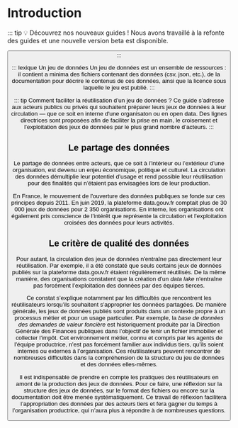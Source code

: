 
# Introduction

::: tip 💡 Découvrez nos nouveaux guides !
Nous avons travaillé à la refonte des guides et une nouvelle version beta est disponible.

<Button link="https://guides.data.gouv.fr/publier-des-donnees/guide-qualite" text="Découvrir les nouveaux guides"/>
:::

::: lexique Un jeu de données
Un jeu de données est un ensemble de ressources : il contient a minima des fichiers contenant des données (csv, json, etc.), de la documentation pour décrire le contenus de ces données, ainsi que la licence sous laquelle le jeu est publié.
:::


::: tip Comment faciliter la réutilisation d’un jeu de données ?
Ce guide s’adresse aux acteurs publics ou privés qui souhaitent préparer leurs jeux de données à leur circulation — que ce soit en interne d'une organisaton ou en open data. Des lignes directrices sont proposées afin de faciliter la prise en main, le croisement et l’exploitation des jeux de données par le plus grand nombre d’acteurs.
:::

## Le partage des données 

Le partage de données entre acteurs, que ce soit à l’intérieur ou l’extérieur d’une organisation, est devenu un enjeu économique, politique et culturel. La circulation des données démultiplie leur potentiel d’usage et rend possible leur réutilisation pour des finalités qui n’étaient pas envisagées lors de leur production.

En France, le mouvement de l'ouverture des données publiques se fonde sur ces principes depuis 2011. En juin 2019, la plateforme data.gouv.fr comptait plus de 30 000 jeux de données pour 2 350 organisations. En interne, les organisations ont également pris  conscience de l’intérêt que représente la circulation et l’exploitation croisées des données pour leurs activités.

## Le critère de qualité des données

Pour autant, la circulation des jeux de données n'entraîne pas directement leur réutilisation. Par exemple, il a été constaté que seuls certains jeux de données publiés sur la plateforme data.gouv.fr étaient régulièrement réutilisés. De la même manière, des organisations constatent que la création d’un _data lake_ n'entraîne pas forcément l’exploitation des données par des équipes tierces.

Ce constat s’explique notamment par les difficultés que rencontrent les réutilisateurs lorsqu’ils souhaitent s’approprier les données partagées. De manière générale, les jeux de données publiés sont produits dans un contexte propre à un processus métier et pour un usage particulier. Par exemple, la *base de données des demandes de valeur foncière* est historiquement produite par la Direction Générale des Finances publiques dans l’objectif de tenir un fichier immobilier et collecter l’impôt. Cet environnement métier, connu et compris par les agents de l’équipe productrice, n’est pas forcément familier aux individus tiers, qu’ils soient internes ou externes à l’organisation. Ces réutilisateurs peuvent rencontrer de nombreuses difficultés dans la compréhension de la structure du jeu de données et des données elles-mêmes.

Il est indispensable de prendre en compte les pratiques des réutilisateurs en amont de la production des jeux de données. Pour ce faire, une réflexion sur la structure des jeux de données, sur le format des fichiers ou encore sur la documentation doit être menée systématiquement. Ce travail de réflexion facilitera l’appropriation des données par des acteurs tiers et fera gagner du temps à l’organisation productrice, qui n’aura plus à répondre à de nombreuses questions.

<CurrentGroupToc></CurrentGroupToc>
